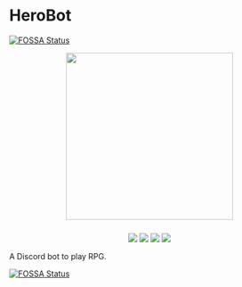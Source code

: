 # HeroBot
[![FOSSA Status](https://app.fossa.io/api/projects/git%2Bgithub.com%2Flgmagalhaes88%2FHeroBot.svg?type=shield)](https://app.fossa.io/projects/git%2Bgithub.com%2Flgmagalhaes88%2FHeroBot?ref=badge_shield)


<p align="center">
  <img src="https://github.com/lgmagalhaes88/HeroBot/blob/master/assets/logo.jpg" widht="300" height="300" style="margin-bottom: 10px">
</p>

<p align="center">

  <img src="https://img.shields.io/github/license/lgmagalhaes88/HeroBot.svg?style=flat-square" href="(https://github.com/lgmagalhaes88/HeroBot/blob/master/LICENSE">
  <img src="https://badges.greenkeeper.io/lgmagalhaes88/HeroBot.svg?style=flat-square" href="https://greenkeeper.io/">
  <img src="https://circleci.com/gh/lgmagalhaes88/HeroBot/tree/master.svg?style=shield"
  href="https://circleci.com/gh/lgmagalhaes88/HeroBot/tree/master">
  <img href="https://app.codacy.com/app/lucasgsm88/HeroBot?utm_source=github.com&utm_medium=referral&utm_content=lgmagalhaes88/HeroBot&utm_campaign=Badge_Grade_Dashboard" src="https://api.codacy.com/project/badge/Grade/ff4c6e85363843db8f9531829c3a2fb7">

</p>

A Discord bot to play RPG.


[![FOSSA Status](https://app.fossa.io/api/projects/git%2Bgithub.com%2Flgmagalhaes88%2FHeroBot.svg?type=large)](https://app.fossa.io/projects/git%2Bgithub.com%2Flgmagalhaes88%2FHeroBot?ref=badge_large)